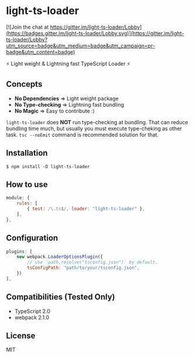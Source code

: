 # light-ts-loader

[![Join the chat at https://gitter.im/light-ts-loader/Lobby](https://badges.gitter.im/light-ts-loader/Lobby.svg)](https://gitter.im/light-ts-loader/Lobby?utm_source=badge&utm_medium=badge&utm_campaign=pr-badge&utm_content=badge)

:zap: Light weight & Lightning fast TypeScript Loader :zap:

## Concepts

- **No Dependencies** => Light weight package
- **No Type-checking** => Lightning fast bundling
- **No Magic** => Easy to contribute :)

`light-ts-loader` does **NOT** run type-checking at bundling.
That can reduce bundling time much, but usually you must execute type-cheking as other task. 
`tsc --noEmit` command is recommended solution for that. 

## Installation

```
$ npm install -D light-ts-loader
```

## How to use

```js
module: {
    rules: [
        { test: /\.ts$/, loader: "light-ts-loader" },
    ],
},
```

## Configuration

```js
plugins: [
    new webpack.LoaderOptionsPlugin({
        // use `path.resolve("tsconfig.json")` by default.
        tsConfigPath: "path/to/your/tsconfig.json", 
    })
],
```

## Compatibilities (Tested Only)

- TypeScript 2.0
- webpack 2.1.0

## License

MIT

